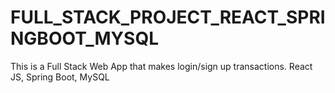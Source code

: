 # FULL_STACK_PROJECT_REACT_SPRINGBOOT_MYSQL
 This is a Full Stack Web App that makes login/sign up transactions. React JS, Spring Boot, MySQL
